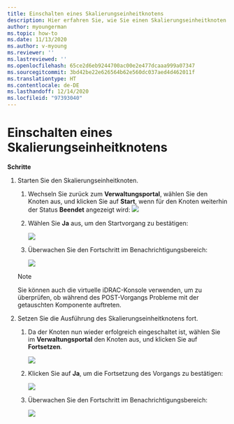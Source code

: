 ```yaml
---
title: Einschalten eines Skalierungseinheitknotens
description: Hier erfahren Sie, wie Sie einen Skalierungseinheitknoten einschalten.
author: myoungerman
ms.topic: how-to
ms.date: 11/13/2020
ms.author: v-myoung
ms.reviewer: ''
ms.lastreviewed: ''
ms.openlocfilehash: 65ce2d6eb9244700ac00e2e477dcaaa999a07347
ms.sourcegitcommit: 3bd42be22e626564b62e560dc037aed4d462011f
ms.translationtype: HT
ms.contentlocale: de-DE
ms.lasthandoff: 12/14/2020
ms.locfileid: "97393040"
---
```

# <a name="powering-on-a-scale-unit-node"></a>Einschalten eines Skalierungseinheitknotens

**Schritte**

1.  Starten Sie den Skalierungseinheitknoten.

    1.  Wechseln Sie zurück zum **Verwaltungsportal**, wählen Sie den Knoten aus, und klicken Sie auf **Start**, wenn für den Knoten weiterhin der Status **Beendet** angezeigt wird: ![](media/image-46.png)

    1.  Wählen Sie **Ja** aus, um den Startvorgang zu bestätigen:

        ![](media/image-47.png)
        
    1.  Überwachen Sie den Fortschritt im Benachrichtigungsbereich:
    
        ![](media/image-48.png)
            
    > [!NOTE]
    > Sie können auch die virtuelle iDRAC-Konsole verwenden, um zu überprüfen, ob während des POST-Vorgangs Probleme mit der getauschten Komponente auftreten.
    
2.  Setzen Sie die Ausführung des Skalierungseinheitknotens fort.

    1.  Da der Knoten nun wieder erfolgreich eingeschaltet ist, wählen Sie im **Verwaltungsportal** den Knoten aus, und klicken Sie auf **Fortsetzen**.

        ![](media/image-49.png)
        
    1.  Klicken Sie auf **Ja**, um die Fortsetzung des Vorgangs zu bestätigen:
    
        ![](media/image-50.png)
    
    1.  Überwachen Sie den Fortschritt im Benachrichtigungsbereich:
    
        ![](media/image-51.png)
        
